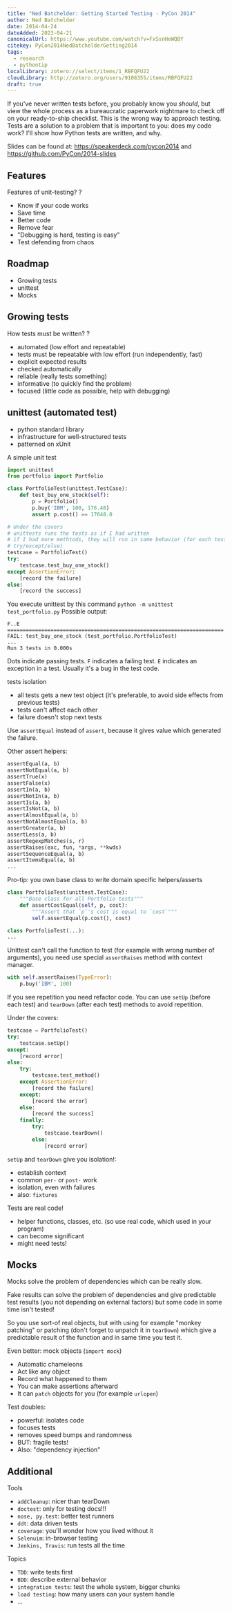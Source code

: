 ```yaml
---
title: "Ned Batchelder: Getting Started Testing - PyCon 2014"
author: Ned Batchelder
date: 2014-04-24
dateAdded: 2023-04-21
canonicalUrl: https://www.youtube.com/watch?v=FxSsnHeWQBY
citekey: PyCon2014NedBatchelderGetting2014
tags:
  - research
  - pythontip
localLibrary: zotero://select/items/1_RBFQFU22
cloudLibrary: http://zotero.org/users/9108355/items/RBFQFU22
draft: true
---
```


If you've never written tests before, you probably know you *should*, but view the whole process as a bureaucratic paperwork nightmare to check off on your ready-to-ship checklist. This is the wrong way to approach testing. Tests are a solution to a problem that is important to you: does my code work? I'll show how Python tests are written, and why.

Slides can be found at: https://speakerdeck.com/pycon2014 and https://github.com/PyCon/2014-slides

## Features

Features of unit-testing?
?
- Know if your code works
- Save time
- Better code
- Remove fear
- "Debugging is hard, testing is easy"
- Test defending from chaos

## Roadmap

- Growing tests
- unittest
- Mocks

## Growing tests

How tests must be written?
?
- automated (low effort and repeatable)
- tests must be repeatable with low effort (run independently, fast)
- explicit expected results
- checked automatically
- reliable (really tests something)
- informative (to quickly find the problem)
- focused (little code as possible, help with debugging)

## unittest (automated test)
- python standard library
- infrastructure for well-structured tests
- patterned on xUnit

A simple unit test
```python
import unittest
from portfolio import Portfolio

class PortfolioTest(unittest.TestCase):
    def test_buy_one_stock(self):
        p = Portfolio()
        p.buy('IBM', 100, 176.48)
        assert p.cost() == 17648.0

# Under the covers
# unittests runs the tests as if I had written
# if I had more methtods, they will run in same behavior (for each test use
# try/except/else)
testcase = PortfolioTest()
try:
    testcase.test_buy_one_stock()
except AssertionError:
    [record the failure]
else:
    [record the success]
```

You execute unittest by this command `python -m unittest test_portfolio.py`
Possible output:
```
F..E
======================================================================
FAIL: test_buy_one_stock (test_portfolio.PortfolioTest)
...
Run 3 tests in 0.000s
```
Dots indicate passing tests.
`F` indicates a failing test.
`E` indicates an exception in a test. Usually it's a bug in the test code.

tests isolation
- all tests gets a new test object (it's preferable, to avoid side effects
  from previous tests)
- tests can't affect each other
- failure doesn't stop next tests

Use `assertEqual` instead of `assert`, because it gives value which generated the
failure.

Other assert helpers:

```python
assertEqual(a, b)
assertNotEqual(a, b)
assertTrue(x)
assertFalse(x)
assertIn(a, b)
assertNotIn(a, b)
assertIs(a, b)
assertIsNot(a, b)
assertAlmostEqual(a, b)
assertNotAlmostEqual(a, b)
assertGreater(a, b)
assertLess(a, b)
assertRegexpMatches(s, r)
assertRaises(exc, fun, *args, **kwds)
assertSequenceEqual(a, b)
assertItemsEqual(a, b)
...
```
Pro-tip: you own base class to write domain specific helpers/asserts

```python
class PortfolioTest(unittest.TestCase):
    """Base class for all Portfolio tests"""
    def assertCostEqual(self, p, cost):
        """Assert that `p`'s cost is equal to `cost`"""
        self.assertEqual(p.cost(), cost)

class PortfolioTest(...):
...
```
Unittest can't call the function to test (for example with wrong number of
arguments), you need use special `assertRaises` method with context manager.

```python
with self.assertRaises(TypeError):
    p.buy('IBM', 100)
```

If you see repetition you need refactor code.
You can use `setUp` (before each test) and `tearDown` (after each test) methods
to avoid repetition.

Under the covers:
```python
testcase = PortfolioTest()
try:
    testcase.setUp()
except:
    [record error]
else:
    try:
        testcase.test_method()
    except AssertionError:
        [record the failure]
    except:
        [record the error]
    else:
        [record the success]
    finally:
        try:
            testcase.tearDown()
        else:
            [record error]
```

`setUp` and `tearDown` give you isolation!:
- establish context
- common `per-` or `post-` work
- isolation, even with failures
- also: `fixtures`

Tests are real code!
- helper functions, classes, etc. (so use real code, which used in your program)
- can become significant
- might need tests!

## Mocks

Mocks solve the problem of dependencies which can be really slow.

Fake results can solve the problem of dependencies and give predictable test
results (you not depending on external factors) but some code in some time isn't
tested!

So you use sort-of real objects, but with using for example "monkey patching" or
patching (don't forget to unpatch it in `tearDown`) which give a predictable
result of the function and in same time you test it.

Even better: mock objects (`import mock`)
- Automatic chameleons
- Act like any object
- Record what happened to them
- You can make assertions afterward
- It can `patch` objects for you (for example `urlopen`)

Test doubles:
- powerful: isolates code
- focuses tests
- removes speed bumps and randomness
- BUT: fragile tests!
- Also: "dependency injection"

## Additional

Tools
- `addCleanup`: nicer than tearDown
- `doctest`: only for testing docs!!!
- `nose, py.test`: better test runners
- `ddt`: data driven tests
- `coverage`: you'll wonder how you lived without it
- `Selenuim`: in-browser testing
- `Jenkins, Travis`: run tests all the time

Topics
- `TDD`: write tests first
- `BDD`: describe external behavior
- `integration tests`: test the whole system, bigger chunks
- `load testing`: how many users can your system handle
- ...

